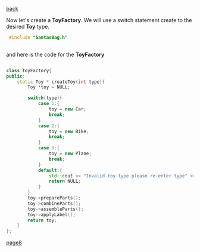 [back](./page06.md)


Now let's create a **ToyFactory**. We will use a switch statement create to the desired **Toy** type.

```cpp
 #include "SantasBag.h"
 
```

and here is the code for the **ToyFactory**

```cpp

class ToyFactory{
public:
    static Toy * createToy(int type){
        Toy *toy = NULL;

        switch(type){
            case 1:{
                toy = new Car;
                break;
            }
            case 2:{
                toy = new Bike;
                break;
            }
            case 3:{
                toy = new Plane;
                break;
            }
            default:{
                std::cout << "Invalid toy type please re-enter type" << std::endl;
                return NULL;
            }
        }
        toy->prepareParts();
        toy->combineParts();
        toy->assembleParts();
        toy->applyLabel();
        return toy;
    }
};
```

[page8](./page08.md)

